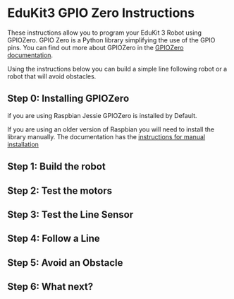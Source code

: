 # EduKit3 GPIO Zero Instructions

These instructions allow you to program your EduKit 3 Robot using GPIOZero. GPIO Zero is a Python library simplifying the use of the GPIO pins. You can find out more about GPIOZero in the [GPIOZero documentation](https://gpiozero.readthedocs.io/en/stable/).

Using the instructions below you can build a simple line following robot or a robot that will avoid obstacles.

## Step 0: Installing GPIOZero

if you are using Raspbian Jessie GPIOZero is installed by Default.

If you are using an older version of Raspbian you will need to install the library manually. The documentation has the [instructions for manual installation](https://gpiozero.readthedocs.io/en/stable/installing.html) 

## Step 1: Build the robot

## Step 2: Test the motors

## Step 3: Test the Line Sensor

## Step 4: Follow a Line

## Step 5: Avoid an Obstacle

## Step 6: What next?
